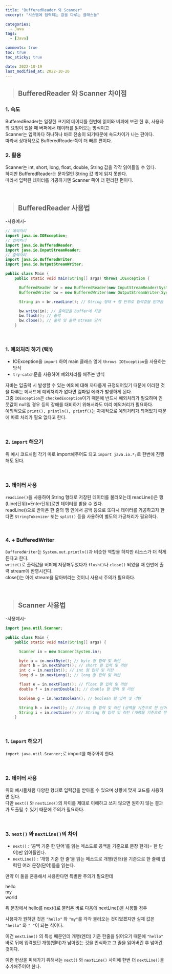 ```yaml
---
title: "BufferedReader 와 Scanner"
excerpt: "시스템에 입력되는 값을 다루는 클래스들"

categories:
  - Java
tags:
  - [Java]

comments: true
toc: true
toc_sticky: true

date: 2022-10-19
last_modified_at: 2022-10-20
---
```


> ## BufferedReader 와 Scanner 차이점

### 1. 속도

BufferedReader는 일정한 크기의 데이터를 한번에 읽어와 버퍼에 보관 한 후, 사용자의 요청이 있을 때 버퍼에서 데이터를 읽어오는 방식이고  
Scanner는 입력마다 하나하나 바로 전송이 되기때문에 속도차이가 나는 편이다.  
따라서 상대적으로 BufferedReader쪽이 더 빠른 편이다.

### 2. 활용

Scanner는 int, short, long, float, double, String 값을 각각 읽어들일 수 있다.  
하지만 BufferedReader는 문자열인 String 값 밖에 읽지 못한다.  
따라서 입력된 데이터를 가공하기엔 Scanner 쪽이 더 편리한 편이다.

<br>

> ## BufferedReader 사용법

-사용예시-

```java
// 예외처리
import java.io.IOException;
// 입력처리
import java.io.BufferedReader;
import java.io.InputStreamReader;
// 출력처리
import java.io.BufferedWriter;
import java.io.OutputStreamWriter;

public class Main {
    public static void main(String[] args) throws IOException {

      BufferedReader br = new BufferedReader(new InputStreamReader(System.in));
      BufferedWriter bw = new BufferedWriter(new OutputStreamWriter(System.out));

      String in = br.readLine(); // String 형태 + 행 단위로 입력값을 받아옴

      bw.write(in); // 출력값을 buffer에 저장
      bw.flush(); // 출력
      bw.close(); // 출력 및 출력 stream 닫기
    }
```

<br>

### 1. 예외처리 하기 (택1)

- IOException을 `import` 하여 main 클래스 옆에 `throws IOException`을 사용하는 방식
- `try-catch`문을 사용하여 예외처리를 해주는 방식

자바는 입출력 시 발생할 수 있는 예외에 대해 까다롭게 규정되어있기 때문에 이러한 것을 다루는 메서드에 예외처리가 없다면 컴파일 에러가 발생하게 된다.  
그중 `IOException`은 `checkedException`이기 때문에 반드시 예외처리가 필요하며 인풋값이 null일 경우 등의 장애를 대비하기 위해서라도 미리 예외처리가 필요하다.  
예외적으로 `print(), println(), printf()`는 자체적으로 예외처리가 되어있기 때문에 따로 처리가 필요 없다고 한다.

<br>

### 2. `import` 해오기

위 예시 코드처럼 각기 따로 import해주어도 되고 `import java.io.*;`로 한번에 진행해도 된다.

<br>

### 3. 데이터 사용

`readLine()`을 사용하여 String 형태로 저장된 데이터를 불러오는데 readLine()은 행(Line)단위(=Enter단위)로만 데이터를 받을 수 있다.  
readLine()으로 받아온 한 줄의 행 안에서 공백 등으로 또다시 데이터를 가공하고자 한다면 `StringTokenizer` 또는 `split()` 등을 사용하여 별도의 가공처리가 필요하다.

<br>

### 4. \+ BufferedWriter

`BufferedWriter`는 `System.out.println()`과 비슷한 역할을 하지만 리소스가 더 적게 든다고 한다.  
`write()`로 출력값을 버퍼에 저장해두었다가 `flush()`나 `close()` 되었을 때 한번에 출력 stream에 반영시킨다.  
close()는 아예 stream을 닫아버리는 것이니 사용시 주의가 필요하다.

<br>

> ## Scanner 사용법

-사용예시-

```java
import java.util.Scanner;

public class Main {
    public static void main(String[] args) {

      Scanner in = new Scanner(System.in);

      byte a = in.nextByte(); // byte 형 입력 및 리턴
      short b = in.nextShort(); // short 형 입력 및 리턴
      int c = in.nextInt(); // int 형 입력 및 리턴
      long d = in.nextLong(); // long 형 입력 및 리턴

      float e = in.nextFloat(); // float 형 입력 및 리턴
      double f = in.nextDouble(); // double 형 입력 및 리턴

      boolean g = in.nextBoolean(); // boolean 형 입력 및 리턴

      String h = in.next(); // String 형 입력 및 리턴 (공백을 기준으로 한 단어를 읽음)
      String i = in.nextLine(); // String 형 입력 및 리턴 (개행을 기준으로 한 줄을 읽음)
    }
```

<br>

### 1. `import` 해오기

`import java.util.Scanner;`로 import를 해주어야 한다.

<br>

### 2. 데이터 사용

위의 예시들처럼 다양한 형태로 입력값을 받아올 수 있으며 상황에 맞게 코드를 사용하면 된다.  
다만 `next()` 와 `nextLine()`의 차이를 제대로 이해하고 쓰지 않으면 원하지 않는 결과가 도출될 수 있기 때문에 주의가 필요하다.

<br>

### 3. `next()` 와 `nextLine()`의 차이

- `next()` : '공백 기준 한 단어'를 읽는 메소드로 공백을 기준으로 문장 한개(= 한 단어)만 읽어들인다.
- `nextLine()` : '개행 기준 한 줄'을 읽는 메소드로 개행(엔터)을 기준으로 한 줄에 입력된 여러 문장(단어)들을 읽는다.

만약 이 둘을 혼용해서 사용한다면 특별한 주의가 필요한데

hello  
my  
world

위 문장에서 hello를 next()로 불러온 바로 다음에 nextLine()을 사용할 경우

사용자가 원하던 것은 `"hello"` 와 `"my"`를 각각 불러오는 것이었겠지만 실제 값은 `"hello"` 와 `" "`이 되는 식이다.

이건 `nextLine()` 의 특성 때문인데 개행(엔터) 기준 한줄을 읽어오기 때문에 `"hello"` 바로 뒤에 입력했던 개행(엔터)가 남아있는 것을 인식하고 그 줄을 읽어버린 후 넘어간 것이다.

이런 현상을 피해가기 위해서는 `next()` 와 `nextLine()` 사이에 한번 더 `nextLine()`을 추가해주어야 한다.
